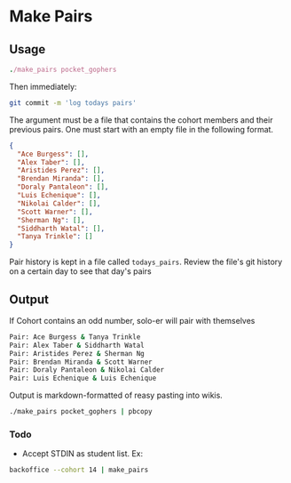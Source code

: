 # Make Pairs

## Usage
```ruby
./make_pairs pocket_gophers
```

Then immediately:

```bash
git commit -m 'log todays pairs'
```

The argument must be a file that contains the cohort members and their previous pairs. One must start with an empty file in the following format.

```json
{  
  "Ace Burgess": [],
  "Alex Taber": [],
  "Aristides Perez": [],
  "Brendan Miranda": [],
  "Doraly Pantaleon": [],
  "Luis Echenique": [],
  "Nikolai Calder": [],
  "Scott Warner": [],
  "Sherman Ng": [],
  "Siddharth Watal": [],
  "Tanya Trinkle": [] 
}

```

Pair history is kept in a file called `todays_pairs`. Review the file's git history on a certain day to see that day's pairs



## Output

If Cohort contains an odd number, solo-er will pair with themselves

```sh
Pair: Ace Burgess & Tanya Trinkle  
Pair: Alex Taber & Siddharth Watal  
Pair: Aristides Perez & Sherman Ng  
Pair: Brendan Miranda & Scott Warner  
Pair: Doraly Pantaleon & Nikolai Calder  
Pair: Luis Echenique & Luis Echenique  

```

Output is markdown-formatted of reasy pasting into wikis.

```sh
./make_pairs pocket_gophers | pbcopy
```

### Todo

- Accept STDIN as student list. Ex:
```sh
backoffice --cohort 14 | make_pairs
```
